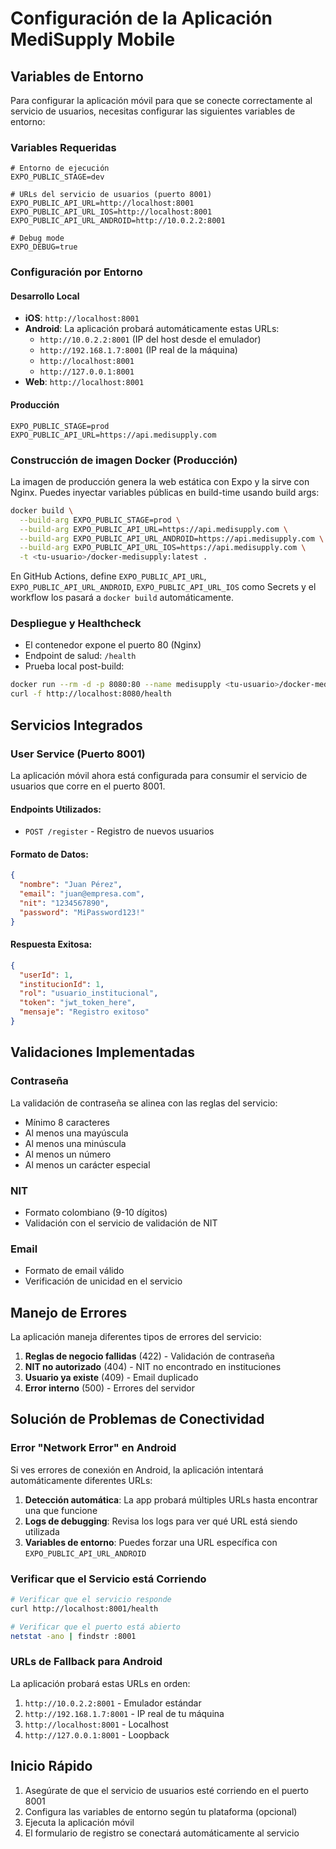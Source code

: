 # Configuración de la Aplicación MediSupply Mobile

## Variables de Entorno

Para configurar la aplicación móvil para que se conecte correctamente al servicio de usuarios, necesitas configurar las siguientes variables de entorno:

### Variables Requeridas

```env
# Entorno de ejecución
EXPO_PUBLIC_STAGE=dev

# URLs del servicio de usuarios (puerto 8001)
EXPO_PUBLIC_API_URL=http://localhost:8001
EXPO_PUBLIC_API_URL_IOS=http://localhost:8001
EXPO_PUBLIC_API_URL_ANDROID=http://10.0.2.2:8001

# Debug mode
EXPO_DEBUG=true
```

### Configuración por Entorno

#### Desarrollo Local
- **iOS**: `http://localhost:8001`
- **Android**: La aplicación probará automáticamente estas URLs:
  - `http://10.0.2.2:8001` (IP del host desde el emulador)
  - `http://192.168.1.7:8001` (IP real de la máquina)
  - `http://localhost:8001`
  - `http://127.0.0.1:8001`
- **Web**: `http://localhost:8001`

#### Producción
```env
EXPO_PUBLIC_STAGE=prod
EXPO_PUBLIC_API_URL=https://api.medisupply.com
```

### Construcción de imagen Docker (Producción)

La imagen de producción genera la web estática con Expo y la sirve con Nginx. Puedes inyectar variables públicas en build-time usando build args:

```bash
docker build \
  --build-arg EXPO_PUBLIC_STAGE=prod \
  --build-arg EXPO_PUBLIC_API_URL=https://api.medisupply.com \
  --build-arg EXPO_PUBLIC_API_URL_ANDROID=https://api.medisupply.com \
  --build-arg EXPO_PUBLIC_API_URL_IOS=https://api.medisupply.com \
  -t <tu-usuario>/docker-medisupply:latest .
```

En GitHub Actions, define `EXPO_PUBLIC_API_URL`, `EXPO_PUBLIC_API_URL_ANDROID`, `EXPO_PUBLIC_API_URL_IOS` como Secrets y el workflow los pasará a `docker build` automáticamente.

### Despliegue y Healthcheck

- El contenedor expone el puerto 80 (Nginx)
- Endpoint de salud: `/health`
- Prueba local post-build:

```bash
docker run --rm -d -p 8080:80 --name medisupply <tu-usuario>/docker-medisupply:latest
curl -f http://localhost:8080/health
```

## Servicios Integrados

### User Service (Puerto 8001)
La aplicación móvil ahora está configurada para consumir el servicio de usuarios que corre en el puerto 8001.

#### Endpoints Utilizados:
- `POST /register` - Registro de nuevos usuarios

#### Formato de Datos:
```json
{
  "nombre": "Juan Pérez",
  "email": "juan@empresa.com",
  "nit": "1234567890",
  "password": "MiPassword123!"
}
```

#### Respuesta Exitosa:
```json
{
  "userId": 1,
  "institucionId": 1,
  "rol": "usuario_institucional",
  "token": "jwt_token_here",
  "mensaje": "Registro exitoso"
}
```

## Validaciones Implementadas

### Contraseña
La validación de contraseña se alinea con las reglas del servicio:
- Mínimo 8 caracteres
- Al menos una mayúscula
- Al menos una minúscula
- Al menos un número
- Al menos un carácter especial

### NIT
- Formato colombiano (9-10 dígitos)
- Validación con el servicio de validación de NIT

### Email
- Formato de email válido
- Verificación de unicidad en el servicio

## Manejo de Errores

La aplicación maneja diferentes tipos de errores del servicio:

1. **Reglas de negocio fallidas** (422) - Validación de contraseña
2. **NIT no autorizado** (404) - NIT no encontrado en instituciones
3. **Usuario ya existe** (409) - Email duplicado
4. **Error interno** (500) - Errores del servidor

## Solución de Problemas de Conectividad

### Error "Network Error" en Android

Si ves errores de conexión en Android, la aplicación intentará automáticamente diferentes URLs:

1. **Detección automática**: La app probará múltiples URLs hasta encontrar una que funcione
2. **Logs de debugging**: Revisa los logs para ver qué URL está siendo utilizada
3. **Variables de entorno**: Puedes forzar una URL específica con `EXPO_PUBLIC_API_URL_ANDROID`

### Verificar que el Servicio está Corriendo

```bash
# Verificar que el servicio responde
curl http://localhost:8001/health

# Verificar que el puerto está abierto
netstat -ano | findstr :8001
```

### URLs de Fallback para Android

La aplicación probará estas URLs en orden:
1. `http://10.0.2.2:8001` - Emulador estándar
2. `http://192.168.1.7:8001` - IP real de tu máquina
3. `http://localhost:8001` - Localhost
4. `http://127.0.0.1:8001` - Loopback

## Inicio Rápido

1. Asegúrate de que el servicio de usuarios esté corriendo en el puerto 8001
2. Configura las variables de entorno según tu plataforma (opcional)
3. Ejecuta la aplicación móvil
4. El formulario de registro se conectará automáticamente al servicio
